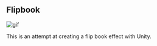 Flipbook
--------

![gif](https://i.imgur.com/xFivlat.gif)

This is an attempt at creating a flip book effect with Unity.
